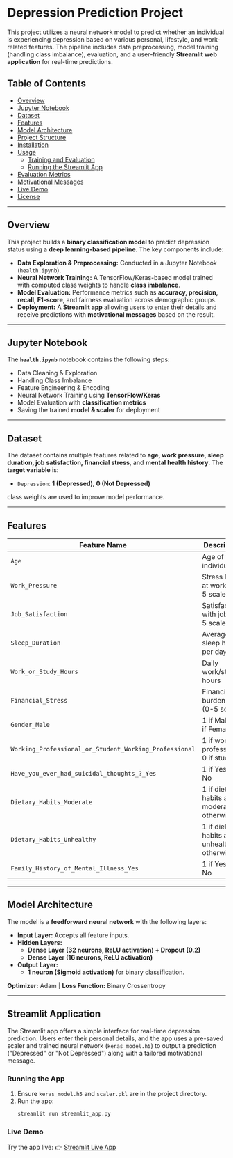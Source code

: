 # Depression Prediction Project  

This project utilizes a neural network model to predict whether an individual is experiencing depression based on various personal, lifestyle, and work-related features. The pipeline includes data preprocessing, model training (handling class imbalance), evaluation, and a user-friendly **Streamlit web application** for real-time predictions.

## Table of Contents  
- [Overview](#overview)  
- [Jupyter Notebook](#jupyter-notebook)  
- [Dataset](#dataset)  
- [Features](#features)  
- [Model Architecture](#model-architecture)  
- [Project Structure](#project-structure)  
- [Installation](#installation)  
- [Usage](#usage)  
  - [Training and Evaluation](#training-and-evaluation)  
  - [Running the Streamlit App](#running-the-streamlit-app)  
- [Evaluation Metrics](#evaluation-metrics)  
- [Motivational Messages](#motivational-messages)  
- [Live Demo](#live-demo)  
- [License](#license)  

---

## Overview  

This project builds a **binary classification model** to predict depression status using a **deep learning-based pipeline**. The key components include:

- **Data Exploration & Preprocessing:** Conducted in a Jupyter Notebook (`health.ipynb`).
- **Neural Network Training:** A TensorFlow/Keras-based model trained with computed class weights to handle **class imbalance**.
- **Model Evaluation:** Performance metrics such as **accuracy, precision, recall, F1-score**, and fairness evaluation across demographic groups.
- **Deployment:** A **Streamlit app** allowing users to enter their details and receive predictions with **motivational messages** based on the result.

---

## Jupyter Notebook  

The **`health.ipynb`** notebook contains the following steps:  
- Data Cleaning & Exploration  
- Handling Class Imbalance  
- Feature Engineering & Encoding  
- Neural Network Training using **TensorFlow/Keras**  
- Model Evaluation with **classification metrics**  
- Saving the trained **model & scaler** for deployment  

---

## Dataset  

The dataset contains multiple features related to **age, work pressure, sleep duration, job satisfaction, financial stress**, and **mental health history**. The **target variable** is:  
- `Depression`: **1 (Depressed), 0 (Not Depressed)**  

class weights are used to improve model performance.

---

## Features  

| Feature Name | Description |
|-------------|-------------|
| `Age` | Age of the individual |
| `Work_Pressure` | Stress level at work (0-5 scale) |
| `Job_Satisfaction` | Satisfaction with job (0-5 scale) |
| `Sleep_Duration` | Average sleep hours per day |
| `Work_or_Study_Hours` | Daily work/study hours |
| `Financial_Stress` | Financial burden level (0-5 scale) |
| `Gender_Male` | 1 if Male, 0 if Female |
| `Working_Professional_or_Student_Working_Professional` | 1 if working professional, 0 if student |
| `Have_you_ever_had_suicidal_thoughts_?_Yes` | 1 if Yes, 0 if No |
| `Dietary_Habits_Moderate` | 1 if dietary habits are moderate, 0 otherwise |
| `Dietary_Habits_Unhealthy` | 1 if dietary habits are unhealthy, 0 otherwise |
| `Family_History_of_Mental_Illness_Yes` | 1 if Yes, 0 if No |

---

## Model Architecture  

The model is a **feedforward neural network** with the following layers:
- **Input Layer:** Accepts all feature inputs.
- **Hidden Layers:**  
  - **Dense Layer (32 neurons, ReLU activation) + Dropout (0.2)**
  - **Dense Layer (16 neurons, ReLU activation)**
- **Output Layer:**  
  - **1 neuron (Sigmoid activation)** for binary classification.

**Optimizer:** Adam | **Loss Function:** Binary Crossentropy

---
## Streamlit Application

The Streamlit app offers a simple interface for real-time depression prediction. Users enter their personal details, and the app uses a pre-saved scaler and trained neural network (`keras_model.h5`) to output a prediction ("Depressed" or "Not Depressed") along with a tailored motivational message.

### Running the App

1. Ensure `keras_model.h5` and `scaler.pkl` are in the project directory.
2. Run the app:
   ```bash
   streamlit run streamlit_app.py
   
### Live Demo

Try the app live: 👉 [Streamlit Live App](https://ay9jbcnnadtpa2vtfvyv6k.streamlit.app/)
